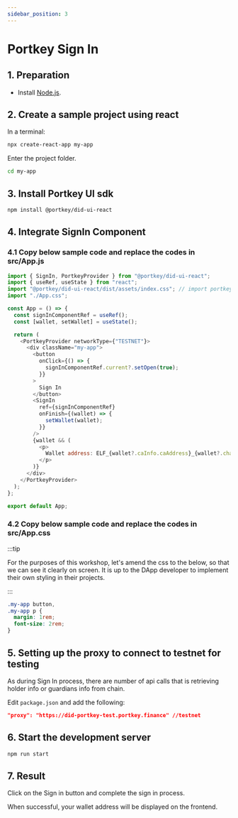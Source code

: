 ```yaml
---
sidebar_position: 3
---
```


# Portkey Sign In

## 1. Preparation

- Install [Node.js](https://nodejs.org/en/download).

## 2. Create a sample project using react

In a terminal:

```sh copy
npx create-react-app my-app
```

Enter the project folder.

```sh copy
cd my-app
```

## 3. Install Portkey UI sdk

```sh copy
npm install @portkey/did-ui-react
```

## 4. Integrate SignIn Component

### 4.1 Copy below sample code and replace the codes in src/App.js

```js filename="src/App.js" copy showLineNumbers
import { SignIn, PortkeyProvider } from "@portkey/did-ui-react";
import { useRef, useState } from "react";
import "@portkey/did-ui-react/dist/assets/index.css"; // import portkey css
import "./App.css";

const App = () => {
  const signInComponentRef = useRef();
  const [wallet, setWallet] = useState();

  return (
    <PortkeyProvider networkType={"TESTNET"}>
      <div className="my-app">
        <button
          onClick={() => {
            signInComponentRef.current?.setOpen(true);
          }}
        >
          Sign In
        </button>
        <SignIn
          ref={signInComponentRef}
          onFinish={(wallet) => {
            setWallet(wallet);
          }}
        />
        {wallet && (
          <p>
            Wallet address: ELF_{wallet?.caInfo.caAddress}_{wallet?.chainId}
          </p>
        )}
      </div>
    </PortkeyProvider>
  );
};

export default App;
```

### 4.2 Copy below sample code and replace the codes in src/App.css

:::tip

For the purposes of this workshop, let's amend the css to the below, so that
we can see it clearly on screen. It is up to the DApp developer to implement
their own styling in their projects.

:::

```css filename="src/App.css" copy showLineNumbers
.my-app button,
.my-app p {
  margin: 1rem;
  font-size: 2rem;
}
```

## 5. Setting up the proxy to connect to testnet for testing

As during Sign In process, there are number of api calls that is retrieving holder info or guardians info from chain.

Edit `package.json` and add the following:

```json filename="package.json"
"proxy": "https://did-portkey-test.portkey.finance" //testnet
```

## 6. Start the development server

```sh
npm run start
```

## 7. Result

Click on the Sign in button and complete the sign in process.

When successful, your wallet address will be displayed on the frontend.
